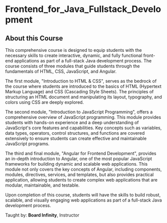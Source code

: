 # Frontend_for_Java_Fullstack_Development

## About this Course
This comprehensive course is designed to equip students with the necessary skills to create interactive, dynamic, and fully functional front-end applications as part of a full-stack Java development process. The course consists of three modules that guide students through the fundamentals of HTML, CSS, JavaScript, and Angular.

The first module, "Introduction to HTML & CSS", serves as the bedrock of the course where students are introduced to the basics of HTML (Hypertext Markup Language) and CSS (Cascading Style Sheets). The principles of structuring an HTML document and manipulating its layout, typography, and colors using CSS are deeply explored.

The second module, "Introduction to JavaScript Programming", offers a comprehensive overview of JavaScript programming. This module provides students with hands-on experience and a deep understanding of JavaScript's core features and capabilities. Key concepts such as variables, data types, operators, control structures, and functions are covered extensively to ensure students can create effective and maintainable JavaScript programs.

The third and final module, "Angular for Frontend Development", provides an in-depth introduction to Angular, one of the most popular JavaScript frameworks for building dynamic and scalable web applications. This module not only covers the key concepts of Angular, including components, modules, directives, services, and templates, but also provides practical application, allowing students to create complex web applications that are modular, maintainable, and testable.

Upon completion of this course, students will have the skills to build robust, scalable, and visually engaging web applications as part of a full-stack Java development process.

Taught by: **Board Infinity**, Instructor


